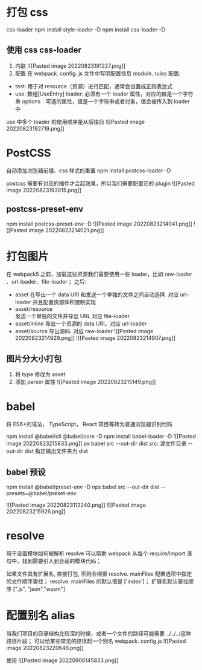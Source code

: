 # 打包 css
css-loader
npm install style-loader -D
npm install css-loader -D

## 使用 css css-loader 
1. 内联 ![[Pasted image 20220823191227.png]]
2. 配置
在 webpack. config. js 文件中写明配置信息
module. rules 配置:
- test: 用于对 resource（资源）进行匹配，通常会设置成正则表达式
- use: 数组[UseEntry]
	loader: 必须有一个 loader 属性，对应的值是一个字符串
	options：可选的属性，值是一个字符串或者对象，值会被传入到 loader 中

use 中多个 loader 的使用顺序是从后往前
![[Pasted image 20220823192719.png]]


# PostCSS
自动添加浏览器前缀、css 样式的重置
npm install postcss-loader -D

 postcss 需要有对应的插件才会起效果，所以我们需要配置它的 plugin
![[Pasted image 20220823193015.png]]

## postcss-preset-env
npm install postcss-preset-env -D
![[Pasted image 20220823214041.png]]
![[Pasted image 20220823214021.png]]

# 打包图片

在 webpack5 之前，加载这些资源我们需要使用一些 loader，比如 raw-loader 、url-loader、file-loader；
之后:
- asset 
	在导出一个 data URI 和发送一个单独的文件之间自动选择.   对应 url-loader 并且配置资源体积限制实现
- asset/resource  
	发送一个单独的文件并导出 URL  对应 file-loader
- asset/inline
	导出一个资源的 data URI。对应 url-loader 
- asset/source
	导出源码.  对应 raw-loader
![[Pasted image 20220823214929.png]]
![[Pasted image 20220823214907.png]]


## 图片分大小打包
1. 将 type 修改为 asset
2. 添加 parser 属性
![[Pasted image 20220823215149.png]]

# babel
将 ES6+的语法， TypeScript， React 项目等转为普通浏览器识别代码

npm install @babel/cli @babel/core -D
npm install babel-loader -D
![[Pasted image 20220823215833.png]]
px babel src --out-dir dist
	src: 源文件目录
	--out-dir dist 指定输出文件夹为 dist

## babel 预设
npm install @babel/preset-env -D
npx babel src --out-dir dist --presets=@babel/preset-env

![[Pasted image 20220823112240.png]]
![[Pasted image 20220823215926.png]]


# resolve
用于设置模块如何被解析
resolve 可以帮助 webpack 从每个 require/import 语句中，找到需要引入到合适的模块代码；

如果文件具有扩展名, 直接打包, 否则会根据 resolve. mainFiles 配置选项中指定的文件顺序查找；
	resolve. mainFiles 的默认值是 ['index']；
	扩展名默认查找顺序 [".js", "json","wasm"]

# 配置别名 alias
当我们项目的目录结构比较深的时候，或者一个文件的路径可能需要 ../../../这种路径片段；
可以给某些常见的路径起一个别名
webpack. config.js
![[Pasted image 20220823220646.png]]

使用
![[Pasted image 20220906145833.png]]